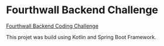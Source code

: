 # Fourthwall Backend Challenge
[Fourthwall Backend Coding Challenge](https://gist.github.com/wbaumann/aaa5ef095e213ffbea35b7ca3cc251a7)

This projet was build using Kotlin and Spring Boot Framework.
